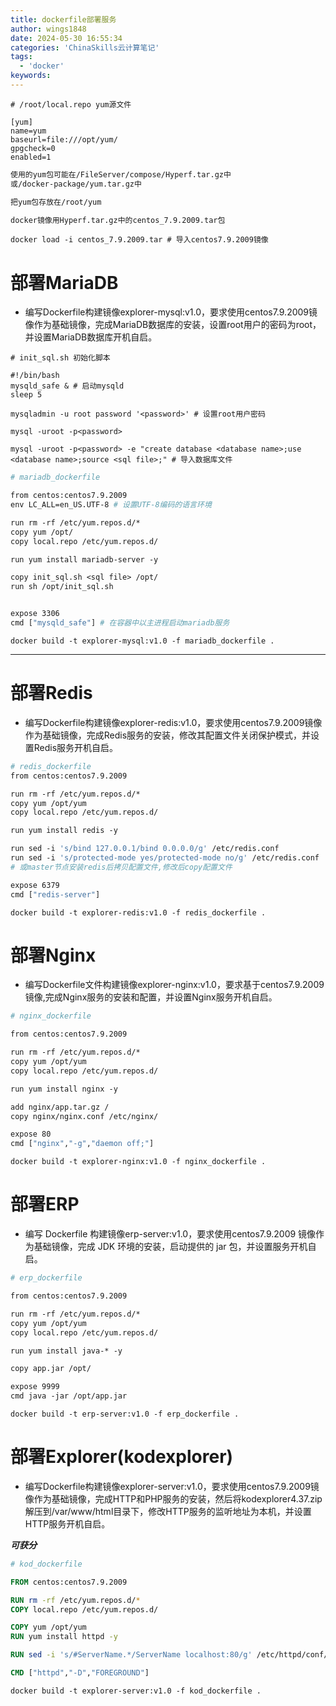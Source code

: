 ```yaml
---
title: dockerfile部署服务
author: wings1848
date: 2024-05-30 16:55:34
categories: 'ChinaSkills云计算笔记'
tags: 
  - 'docker'
keywords:
---
```

```
# /root/local.repo yum源文件

[yum]
name=yum
baseurl=file:///opt/yum/ 
gpgcheck=0
enabled=1
```

```txt
使用的yum包可能在/FileServer/compose/Hyperf.tar.gz中
或/docker-package/yum.tar.gz中

把yum包存放在/root/yum

docker镜像用Hyperf.tar.gz中的centos_7.9.2009.tar包
```

```shell
docker load -i centos_7.9.2009.tar # 导入centos7.9.2009镜像
```

# 部署MariaDB

+ 编写Dockerfile构建镜像explorer-mysql:v1.0，要求使用centos7.9.2009镜像作为基础镜像，完成MariaDB数据库的安装，设置root用户的密码为root，并设置MariaDB数据库开机自启。

```shell 
# init_sql.sh 初始化脚本

#!/bin/bash
mysqld_safe & # 启动mysqld
sleep 5

mysqladmin -u root password '<password>' # 设置root用户密码

mysql -uroot -p<password>

mysql -uroot -p<password> -e "create database <database name>;use <database name>;source <sql file>;" # 导入数据库文件
```

```dockerfile 
# mariadb_dockerfile

from centos:centos7.9.2009
env LC_ALL=en_US.UTF-8 # 设置UTF-8编码的语言环境

run rm -rf /etc/yum.repos.d/*
copy yum /opt/
copy local.repo /etc/yum.repos.d/

run yum install mariadb-server -y

copy init_sql.sh <sql file> /opt/
run sh /opt/init_sql.sh


expose 3306
cmd ["mysqld_safe"] # 在容器中以主进程启动mariadb服务
```

```shell
docker build -t explorer-mysql:v1.0 -f mariadb_dockerfile .
```

---

# 部署Redis

+ 编写Dockerfile构建镜像explorer-redis:v1.0，要求使用centos7.9.2009镜像作为基础镜像，完成Redis服务的安装，修改其配置文件关闭保护模式，并设置Redis服务开机自启。

```dockerfile 
# redis_dockerfile
from centos:centos7.9.2009

run rm -rf /etc/yum.repos.d/*
copy yum /opt/yum
copy local.repo /etc/yum.repos.d/

run yum install redis -y

run sed -i 's/bind 127.0.0.1/bind 0.0.0.0/g' /etc/redis.conf
run sed -i 's/protected-mode yes/protected-mode no/g' /etc/redis.conf
# 或master节点安装redis后拷贝配置文件,修改后copy配置文件

expose 6379
cmd ["redis-server"]
```

```shell
docker build -t explorer-redis:v1.0 -f redis_dockerfile .
```

# 部署Nginx

+ 编写Dockerfile文件构建镜像explorer-nginx:v1.0，要求基于centos7.9.2009镜像,完成Nginx服务的安装和配置，并设置Nginx服务开机自启。

```dockerfile
# nginx_dockerfile

from centos:centos7.9.2009

run rm -rf /etc/yum.repos.d/*
copy yum /opt/yum
copy local.repo /etc/yum.repos.d/

run yum install nginx -y

add nginx/app.tar.gz /
copy nginx/nginx.conf /etc/nginx/

expose 80
cmd ["nginx","-g","daemon off;"]
```

```shell
docker build -t explorer-nginx:v1.0 -f nginx_dockerfile .
```

# 部署ERP

+ 编写 Dockerfile 构建镜像erp-server:v1.0，要求使用centos7.9.2009 镜像作为基础镜像，完成 JDK 环境的安装，启动提供的 jar 包，并设置服务开机自启。

```dockerfile
# erp_dockerfile

from centos:centos7.9.2009

run rm -rf /etc/yum.repos.d/*
copy yum /opt/yum
copy local.repo /etc/yum.repos.d/

run yum install java-* -y

copy app.jar /opt/

expose 9999
cmd java -jar /opt/app.jar
```

```shell
docker build -t erp-server:v1.0 -f erp_dockerfile .
```

# 部署Explorer(kodexplorer)

+ 编写Dockerfile构建镜像explorer-server:v1.0，要求使用centos7.9.2009镜像作为基础镜像，完成HTTP和PHP服务的安装，然后将kodexplorer4.37.zip解压到/var/www/html目录下，修改HTTP服务的监听地址为本机，并设置HTTP服务开机自启。

***可获分***

```dockerfile
# kod_dockerfile

FROM centos:centos7.9.2009

RUN rm -rf /etc/yum.repos.d/*
COPY local.repo /etc/yum.repos.d/

COPY yum /opt/yum
RUN yum install httpd -y

RUN sed -i 's/#ServerName.*/ServerName localhost:80/g' /etc/httpd/conf/httpd.conf

CMD ["httpd","-D","FOREGROUND"]
```

```shell
docker build -t explorer-server:v1.0 -f kod_dockerfile .
```
